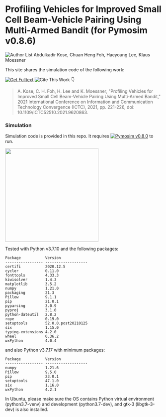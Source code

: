 # Profiling Vehicles for Improved Small Cell Beam-Vehicle Pairing Using Multi-Armed Bandit (for Pymosim v0.8.6)

![Author List](https://img.shields.io/badge/Author-List-orange)  Abdulkadir Kose, Chuan Heng Foh, Haeyoung Lee, Klaus Moessner

This site shares the simulation code of the following work:

[![Get Fulltext](https://img.shields.io/badge/Get-FullText-red)](https://openresearch.surrey.ac.uk/esploro/outputs/99602621202346)  ![Cite This Work](https://img.shields.io/badge/cite-this%20work-9cf) <html>&#128071;</html>

> A. Kose, C. H. Foh, H. Lee and K. Moessner, "Profiling Vehicles for Improved Small Cell Beam-Vehicle Pairing Using Multi-Armed Bandit," 2021 International Conference on Information and Communication Technology Convergence (ICTC), 2021, pp. 221-226, doi: 10.1109/ICTC52510.2021.9620863.

### Simulation 

Simulation code is provided in this repo. It requires [![Pymosim v0.8.0](https://img.shields.io/badge/Pymosim-v0.8.6-brightgreen)](https://cfoh.github.io/pymosim-doc/start.html) to run.

<img src="https://user-images.githubusercontent.com/51439829/203148018-f4c85be0-fb24-40f5-ba24-7fe326134d34.gif" width="300">

Tested with Python v3.7.10 and the following packages:
```
Package           Version
----------------- -------------------
certifi           2020.12.5
cycler            0.11.0
fonttools         4.33.3
kiwisolver        1.4.3
matplotlib        3.5.2
numpy             1.21.0
packaging         21.3
Pillow            9.1.1
pip               21.0.1
pyparsing         3.0.9
pyproj            3.1.0
python-dateutil   2.8.2
rope              0.19.0
setuptools        52.0.0.post20210125
six               1.15.0
typing-extensions 4.2.0
wheel             0.36.2
wxPython          4.0.4
```
and also Python v3.7.17 with minimum packages:
```
Package           Version
----------------- -------------------
numpy             1.21.6
Pillow            9.5.0
pip               23.0.1
setuptools        47.1.0
six               1.16.0
wxPython          4.2.1
```
In Ubuntu, please make sure the OS contains Python virtual environment (python3.7-venv) and development (python3.7-dev), and gtk-3 (libgtk-3-dev) is also installed.
